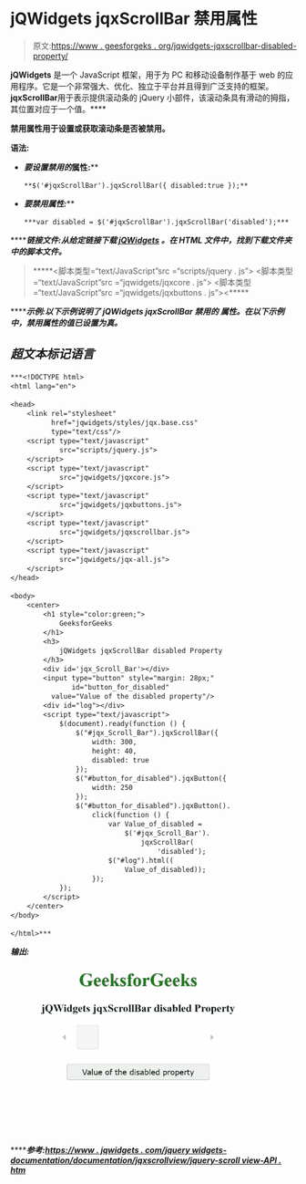 # jQWidgets jqxScrollBar 禁用属性

> 原文:[https://www . geesforgeks . org/jqwidgets-jqxscrollbar-disabled-property/](https://www.geeksforgeeks.org/jqwidgets-jqxscrollbar-disabled-property/)

**jQWidgets** 是一个 JavaScript 框架，用于为 PC 和移动设备制作基于 web 的应用程序。它是一个非常强大、优化、独立于平台并且得到广泛支持的框架。****jqxScrollBar****用于表示提供滚动条的 jQuery 小部件，该滚动条具有滑动的拇指，其位置对应于一个值。****

******禁用属性**用于设置或获取滚动条是否被禁用。****

******语法:******

*   ****要设置*禁用的*属性:****

    ```
    **$('#jqxScrollBar').jqxScrollBar({ disabled:true });**
    ```

*   ****要禁用*属性:*****

    ```
    ***var disabled = $('#jqxScrollBar').jqxScrollBar('disabled');*** 
    ```

*******链接文件:**从给定链接下载 [jQWidgets](https://www.jqwidgets.com/download/) 。在 HTML 文件中，找到下载文件夹中的脚本文件。*****

> <link rel="”stylesheet”" href="”jqwidgets/styles/jqx.base.css”" type="”text/css”/"> *****<脚本类型=“text/JavaScript”src =“scripts/jquery . js”></script>
> <脚本类型=“text/JavaScript”src =“jqwidgets/jqxcore . js”></script>
> <脚本类型=“text/JavaScript”src =“jqwidgets/jqxbuttons . js”><*****

*******示例:**以下示例说明了 jQWidgets jqxScrollBar **禁用的** **属性**。在以下示例中，*禁用*属性的值已设置为真。*****

## *****超文本标记语言*****

```
***<!DOCTYPE html>
<html lang="en">

<head>
    <link rel="stylesheet"
          href="jqwidgets/styles/jqx.base.css"
          type="text/css"/>
    <script type="text/javascript" 
            src="scripts/jquery.js">
    </script>
    <script type="text/javascript" 
            src="jqwidgets/jqxcore.js">
    </script>
    <script type="text/javascript" 
            src="jqwidgets/jqxbuttons.js">
    </script>
    <script type="text/javascript" 
            src="jqwidgets/jqxscrollbar.js">
    </script>
    <script type="text/javascript" 
            src="jqwidgets/jqx-all.js">
    </script>
</head>

<body>
    <center>
        <h1 style="color:green;">
            GeeksforGeeks
        </h1>
        <h3>
            jQWidgets jqxScrollBar disabled Property
        </h3>
        <div id='jqx_Scroll_Bar'></div>
        <input type="button" style="margin: 28px;" 
               id="button_for_disabled" 
          value="Value of the disabled property"/>
        <div id="log"></div>
        <script type="text/javascript">
            $(document).ready(function () {
                $("#jqx_Scroll_Bar").jqxScrollBar({
                    width: 300,
                    height: 40,
                    disabled: true
                });
                $("#button_for_disabled").jqxButton({
                    width: 250
                });
                $("#button_for_disabled").jqxButton().
                    click(function () {
                        var Value_of_disabled =
                            $('#jqx_Scroll_Bar').
                                jqxScrollBar(
                                    'disabled');
                        $("#log").html((
                            Value_of_disabled));
                    });
            });
        </script>
    </center>
</body>

</html>***
```

*******输出:*******

*****![](img/5e1a6f161ac8ce79f7fbf34fe9d8090a.png)*****

*******参考:**[https://www . jqwidgets . com/jquery widgets-documentation/documentation/jqxscrollview/jquery-scroll view-API . htm](https://www.jqwidgets.com/jquery-widgets-documentation/documentation/jqxscrollbar/jquery-scrollbar-api.htm)*****